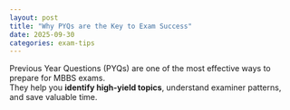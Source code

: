 ```yaml
---
layout: post
title: "Why PYQs are the Key to Exam Success"
date: 2025-09-30
categories: exam-tips
---
```


Previous Year Questions (PYQs) are one of the most effective ways to prepare for MBBS exams.  
They help you **identify high-yield topics**, understand examiner patterns, and save valuable time.
